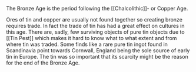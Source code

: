The Bronze Age is the period following the [[Chalcolithic]]- or Copper Age.

Ores of tin and copper are usually not found together so creating bronze requires trade. In fact the trade of tin has had a great effect on cultures in this age. There are, sadly, few surviving objects of pure tin objects due to [[Tin Pest]] which makes it hard to know what to what extent and from where tin was traded. Some finds like a rare pure tin ingot found in Scandinavia point towards Cornwall, England being the sole source of early tin in Europe. The tin was so important that its scarcity might be the reason for the end of the Bronze Age.